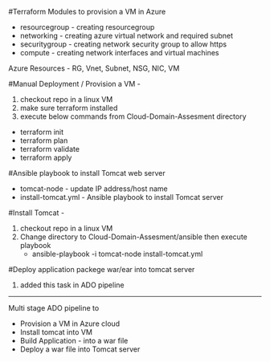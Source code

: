 #Terraform Modules to provision a VM in Azure
 - resourcegroup - creating resourcegroup
 - networking - creating azure virtual network and required subnet
 - securitygroup - creating network security group to allow https 
 - compute - creating network interfaces and virtual machines
  
 Azure Resources - RG, Vnet, Subnet, NSG, NIC, VM
	
#Manual Deployment / Provision a VM - 
1. checkout repo in a linux VM
2. make sure terraform installed 
3. execute below commands from Cloud-Domain-Assesment directory
 - terraform init
 - terraform plan
 - terraform validate
 - terraform apply

#Ansible playbook to install Tomcat web server 
 - tomcat-node - update IP address/host name 
 - install-tomcat.yml - Ansible playbook to install Tomcat server

#Install Tomcat - 
1. checkout repo in a linux VM
2. Change directory to Cloud-Domain-Assesment/ansible then execute playbook
   - ansible-playbook -i tomcat-node install-tomcat.yml

#Deploy application packege war/ear into tomcat server  
1. added this task in ADO pipeline 


-------------------------------------------------------------------------------
Multi stage ADO pipeline to 
- Provision a VM in Azure cloud
- Install tomcat into VM
- Build Application - into a war file
- Deploy a war file into Tomcat server 
 


